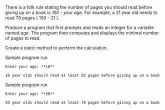 There is a folk rule stating the number of pages you should read before giving up on a book is _100 - your age_. For example, a 21 year old needs to read 79 pages ( 100 - 21 ).

Produce a program that first prompts and reads an integer for a variable named _age_. The program then computes and displays the minimal number of pages to read.

Create a static method to perform the calculation.

 Sample program run 

```
Enter your age: **18**
```

```
18 year olds should read at least 82 pages before giving up on a book
```

 Sample program run 

```
Enter your age: **30**
```

```
30 year olds should read at least 70 pages before giving up on a book
```

